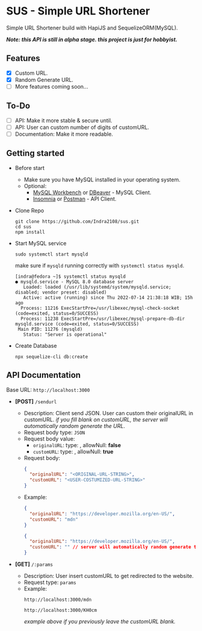 # SUS - Simple URL Shortener

Simple URL Shortener build with HapiJS and SequelizeORM(MySQL).

***Note: this API is still in alpha stage. this project is just for hobbyist.***

## Features
- [x] Custom URL.
- [x] Random Generate URL.
- [ ] More features coming soon...

## To-Do
- [ ] API: Make it more stable & secure until.
- [ ] API: User can custom number of digits of customURL.
- [ ] Documentation: Make it more readable.

## Getting started

- Before start
  - Make sure you have MySQL installed in your operating system.
  - Optional: 
    - [MySQL Workbench](https://dev.mysql.com/downloads/workbench/) or [DBeaver](https://dbeaver.io/download/) - MySQL Client.
    - [Insomnia](https://insomnia.rest/download) or [Postman](https://www.postman.com/downloads/?utm_source=postman-home) - API Client.
- Clone Repo
    ```
    git clone https://github.com/Indra2108/sus.git
    cd sus
    npm install
    ```
- Start MySQL service
  ```
  sudo systemctl start mysqld
  ```
  make sure if `mysqld` running correctly with `systemctl status mysqld`.
  ```
  [indra@fedora ~]$ systemctl status mysqld
  ● mysqld.service - MySQL 8.0 database server
     Loaded: loaded (/usr/lib/systemd/system/mysqld.service; disabled; vendor preset: disabled)
     Active: active (running) since Thu 2022-07-14 21:38:18 WIB; 15h ago
    Process: 11216 ExecStartPre=/usr/libexec/mysql-check-socket (code=exited, status=0/SUCCESS)
    Process: 11238 ExecStartPre=/usr/libexec/mysql-prepare-db-dir mysqld.service (code=exited, status=0/SUCCESS)
   Main PID: 11276 (mysqld)
     Status: "Server is operational"
  ```

- Create Database
  ```
  npx sequelize-cli db:create
  ```

## API Documentation

Base URL: `http://localhost:3000`

- **[POST]** `/sendurl`
  - Description: Client send JSON. User can custom their originalURL in customURL. *if you fill blank on customURL, the server will automatically random generate the URL*.
  - Request body type: `JSON`
  - Request body value: 
    - `originalURL`: type: <string>, allowNull: **false**
    - `customURL`: type: <string>, allowNull: **true**
  - Request body: 
    ```json
    {
      "originalURL": "<ORIGINAL-URL-STRING>",
      "customURL": "<USER-COSTUMIZED-URL-STRING>"
    }
    ```
  - Example:
    ```json
    {
      "originalURL": "https://developer.mozilla.org/en-US/",
      "customURL": "mdn"
    }
    ```
    ```json
    {
      "originalURL": "https://developer.mozilla.org/en-US/",
      "customURL": "" // server will automatically random generate the URL, if you fill this blank
    }
    ```

- **[GET]** `/:params`
  - Description: User insert customURL to get redirected to the website. 
  - Request type: `params`
  - Example:
    ```
    http://localhost:3000/mdn
    ```
    ```
    http://localhost:3000/KH0cm
    ```
    *example above if you previously leave the customURL blank.*





